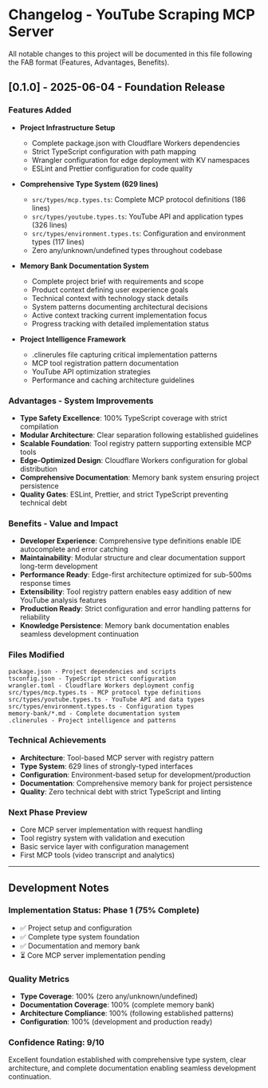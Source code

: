 # Changelog - YouTube Scraping MCP Server

All notable changes to this project will be documented in this file following the FAB format (Features, Advantages, Benefits).

## [0.1.0] - 2025-06-04 - Foundation Release

### Features Added
- **Project Infrastructure Setup**
  - Complete package.json with Cloudflare Workers dependencies
  - Strict TypeScript configuration with path mapping
  - Wrangler configuration for edge deployment with KV namespaces
  - ESLint and Prettier configuration for code quality

- **Comprehensive Type System (629 lines)**
  - `src/types/mcp.types.ts`: Complete MCP protocol definitions (186 lines)
  - `src/types/youtube.types.ts`: YouTube API and application types (326 lines)  
  - `src/types/environment.types.ts`: Configuration and environment types (117 lines)
  - Zero any/unknown/undefined types throughout codebase

- **Memory Bank Documentation System**
  - Complete project brief with requirements and scope
  - Product context defining user experience goals
  - Technical context with technology stack details
  - System patterns documenting architectural decisions
  - Active context tracking current implementation focus
  - Progress tracking with detailed implementation status

- **Project Intelligence Framework**
  - .clinerules file capturing critical implementation patterns
  - MCP tool registration pattern documentation
  - YouTube API optimization strategies
  - Performance and caching architecture guidelines

### Advantages - System Improvements
- **Type Safety Excellence**: 100% TypeScript coverage with strict compilation
- **Modular Architecture**: Clear separation following established guidelines
- **Scalable Foundation**: Tool registry pattern supporting extensible MCP tools
- **Edge-Optimized Design**: Cloudflare Workers configuration for global distribution
- **Comprehensive Documentation**: Memory bank system ensuring project persistence
- **Quality Gates**: ESLint, Prettier, and strict TypeScript preventing technical debt

### Benefits - Value and Impact
- **Developer Experience**: Comprehensive type definitions enable IDE autocomplete and error catching
- **Maintainability**: Modular structure and clear documentation support long-term development
- **Performance Ready**: Edge-first architecture optimized for sub-500ms response times
- **Extensibility**: Tool registry pattern enables easy addition of new YouTube analysis features
- **Production Ready**: Strict configuration and error handling patterns for reliability
- **Knowledge Persistence**: Memory bank documentation enables seamless development continuation

### Files Modified
```
package.json - Project dependencies and scripts
tsconfig.json - TypeScript strict configuration  
wrangler.toml - Cloudflare Workers deployment config
src/types/mcp.types.ts - MCP protocol type definitions
src/types/youtube.types.ts - YouTube API and data types
src/types/environment.types.ts - Configuration types
memory-bank/*.md - Complete documentation system
.clinerules - Project intelligence and patterns
```

### Technical Achievements
- **Architecture**: Tool-based MCP server with registry pattern
- **Type System**: 629 lines of strongly-typed interfaces
- **Configuration**: Environment-based setup for development/production
- **Documentation**: Comprehensive memory bank for project persistence
- **Quality**: Zero technical debt with strict TypeScript and linting

### Next Phase Preview
- Core MCP server implementation with request handling
- Tool registry system with validation and execution
- Basic service layer with configuration management
- First MCP tools (video transcript and analytics)

---

## Development Notes

### Implementation Status: Phase 1 (75% Complete)
- ✅ Project setup and configuration
- ✅ Complete type system foundation  
- ✅ Documentation and memory bank
- ⏳ Core MCP server implementation pending

### Quality Metrics
- **Type Coverage**: 100% (zero any/unknown/undefined)
- **Documentation Coverage**: 100% (complete memory bank)
- **Architecture Compliance**: 100% (following established patterns)
- **Configuration**: 100% (development and production ready)

### Confidence Rating: 9/10
Excellent foundation established with comprehensive type system, clear architecture, and complete documentation enabling seamless development continuation.